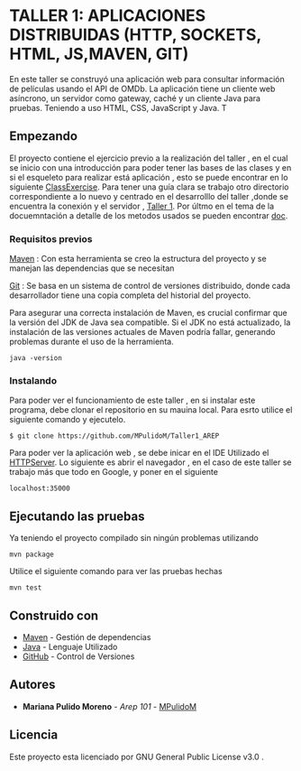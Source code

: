 # TALLER 1: APLICACIONES DISTRIBUIDAS (HTTP, SOCKETS, HTML, JS,MAVEN, GIT)
En este taller se construyó una aplicación web para consultar información de películas usando el API de OMDb. La aplicación tiene un cliente web asíncrono, un servidor como gateway, caché y un cliente Java para pruebas. Teniendo a uso  HTML, CSS, JavaScript y Java. T

## Empezando

El proyecto contiene el ejercicio previo a la realización del taller , en el cual se inicio con una introducción para poder tener las bases de las clases y en si el esqueleto para realizar está aplicación , esto se puede encontrar en lo siguiente [ClassExercise](https://github.com/MPulidoM/Taller1_AREP/tree/main/miprimera-app/src/main/java/edu/escuelaing/arem/ASE/app/ClassExercise). Para tener una guía clara se trabajo otro directorio correspondiente a lo nuevo y centrado en el desarrolllo del taller ,donde se encuentra la conexión y el servidor , [Taller 1](https://github.com/MPulidoM/Taller1_AREP/tree/main/miprimera-app/src/main/java/edu/escuelaing/arem/ASE/app/Taller1). Por últmo en el tema de la docuemntación a detalle de los metodos usados se pueden encontrar [doc](https://github.com/MPulidoM/Taller1_AREP/tree/main/miprimera-app/doc).

   
### Requisitos previos

[Maven](https://maven.apache.org/) : Con esta herramienta se creo la estructura del proyecto y se manejan las dependencias que se necesitan

[Git](https://git-scm.com/) : Se basa en un sistema de control de versiones distribuido, donde cada desarrollador tiene una copia completa del historial del proyecto.

Para asegurar una correcta instalación de Maven, es crucial confirmar que la versión del JDK de Java sea compatible. Si el JDK no está actualizado, la instalación de las versiones actuales de Maven podría fallar, generando problemas durante el uso de la herramienta.
```
java -version 
```

### Instalando

Para poder ver el funcionamiento de este taller , en si instalar este programa, debe clonar el repositorio en su mauina local. Para esrto utilice el siguiente comando y ejecutelo.

```
$ git clone https://github.com/MPulidoM/Taller1_AREP
```
Para poder ver la aplicación web , se debe inicar en el IDE Utilizado el [HTTPServer](https://github.com/MPulidoM/Taller1_AREP/blob/main/miprimera-app/src/main/java/edu/escuelaing/arem/ASE/app/Taller1/HttpServer.java). Lo siguiente es abrir el navegador , en el caso de este taller se trabajo más que todo en Google, y poner en el siguiente 
```
localhost:35000
```

## Ejecutando las pruebas

Ya teniendo el proyecto compilado sin ningún problemas utilizando 
```
mvn package
```
Utilice el siguiente comando para ver las pruebas hechas
```
mvn test
```


## Construido con

* [Maven](https://maven.apache.org/) - Gestión de dependencias
* [Java](https://www.java.com/es/) - Lenguaje Utilizado
* [GitHub](https://git-scm.com/) - Control de Versiones



## Autores

* **Mariana Pulido Moreno** - *Arep 101* - [MPulidoM](https://github.com/MPulidoM)

## Licencia

Este proyecto esta licenciado por GNU General Public License v3.0 .




